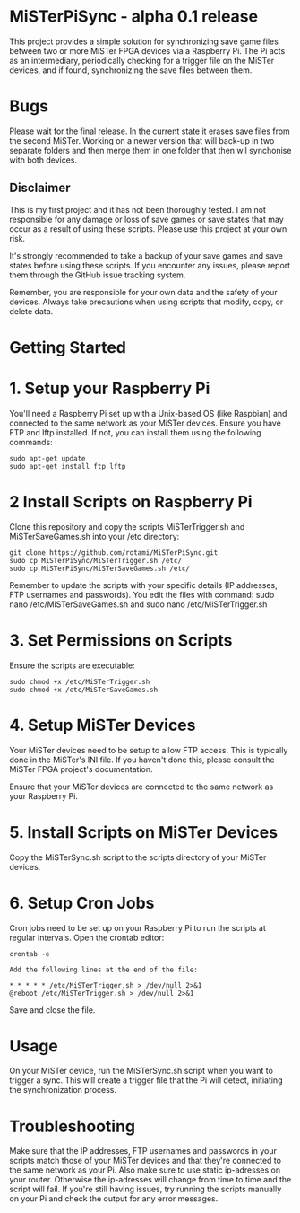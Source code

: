# MiSTerPiSync - alpha 0.1 release
This project provides a simple solution for synchronizing save game files between two or more MiSTer FPGA devices via a Raspberry Pi. The Pi acts as an intermediary, periodically checking for a trigger file on the MiSTer devices, and if found, synchronizing the save files between them.

# Bugs
Please wait for the final release. In the current state it erases save files from the second MiSTer. 
  Working on a newer version that will back-up in two separate folders and then merge them in one folder that then wil synchonise with both devices. 

## Disclaimer
This is my first project and it has not been thoroughly tested. I am not responsible for any damage or loss of save games or save states that may occur as a result of using these scripts. Please use this project at your own risk.

It's strongly recommended to take a backup of your save games and save states before using these scripts. If you encounter any issues, please report them through the GitHub issue tracking system.

Remember, you are responsible for your own data and the safety of your devices. Always take precautions when using scripts that modify, copy, or delete data.

# Getting Started
# 1. Setup your Raspberry Pi
You'll need a Raspberry Pi set up with a Unix-based OS (like Raspbian) and connected to the same network as your MiSTer devices. Ensure you have FTP and lftp installed. If not, you can install them using the following commands:
```
sudo apt-get update
sudo apt-get install ftp lftp
```

# 2 Install Scripts on Raspberry Pi
Clone this repository and copy the scripts MiSTerTrigger.sh and MiSTerSaveGames.sh into your /etc directory:
```
git clone https://github.com/rotami/MiSTerPiSync.git
sudo cp MiSTerPiSync/MiSTerTrigger.sh /etc/
sudo cp MiSTerPiSync/MiSTerSaveGames.sh /etc/
```
Remember to update the scripts with your specific details (IP addresses, FTP usernames and passwords). You edit the files with command: sudo nano /etc/MiSTerSaveGames.sh and sudo nano /etc/MiSTerTrigger.sh

# 3. Set Permissions on Scripts
Ensure the scripts are executable:
```
sudo chmod +x /etc/MiSTerTrigger.sh
sudo chmod +x /etc/MiSTerSaveGames.sh
```

# 4. Setup MiSTer Devices
Your MiSTer devices need to be setup to allow FTP access. This is typically done in the MiSTer's INI file. If you haven't done this, please consult the MiSTer FPGA project's documentation.

Ensure that your MiSTer devices are connected to the same network as your Raspberry Pi.

# 5. Install Scripts on MiSTer Devices
Copy the MiSTerSync.sh script to the scripts directory of your MiSTer devices.

# 6. Setup Cron Jobs
Cron jobs need to be set up on your Raspberry Pi to run the scripts at regular intervals. Open the crontab editor:
```
crontab -e
```
```
Add the following lines at the end of the file:
```

```
* * * * * /etc/MiSTerTrigger.sh > /dev/null 2>&1
@reboot /etc/MiSTerTrigger.sh > /dev/null 2>&1
```

Save and close the file.

# Usage
On your MiSTer device, run the MiSTerSync.sh script when you want to trigger a sync. This will create a trigger file that the Pi will detect, initiating the synchronization process.

# Troubleshooting
Make sure that the IP addresses, FTP usernames and passwords in your scripts match those of your MiSTer devices and that they're connected to the same network as your Pi. Also make sure to use static ip-adresses on your router. Otherwise the ip-adresses will change from time to time and the script will fail. If you're still having issues, try running the scripts manually on your Pi and check the output for any error messages.
